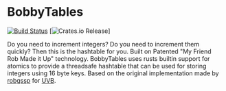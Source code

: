 # BobbyTables

[![Build Status](https://travis-ci.org/rossdylan/bobbytables.svg?branch=master)](https://travis-ci.org/rossdylan/bobbytables) [![Crates.io Release](https://img.shields.io/crates/v/bobbytables.svg)]

Do you need to increment integers? Do you need to increment them quickly? Then
this is the hashtable for you. Built on Patented "My Friend Rob Made it Up"
technology.  BobbyTables uses rusts builtin support for atomics to provide a
threadsafe hashtable that can be used for storing integers using 16 byte keys.
Based on the original implementation made by [robgssp](https://github.com/robgssp) for [UVB](https://github.com/rossdylan/uvb-server).
